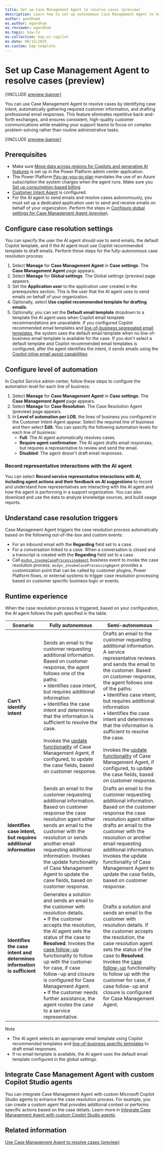 ```yaml
---
title: Set up Case Management Agent to resolve cases (preview)
description: Learn how to set up autonomous Case Management Agent to help customer support teams efficiently resolve cases.
author: gandhamm
ms.author: mgandham
ms.reviewer: mgandham
ms.topic: how-to 
ms.collection: bap-ai-copilot 
ms.date: 09/15/2025
ms.custom: bap-template
---
```



# Set up Case Management Agent to resolve cases (preview)

[!INCLUDE [preview-banner](~/../shared-content/shared/preview-includes/preview-banner.md)]

You can use Case Management Agent to resolve cases by identifying case intent, automatically gathering required customer information, and drafting professional email responses. This feature eliminates repetitive back-and-forth exchanges, and ensures consistent, high-quality customer communications while enabling your support teams to focus on complex problem-solving rather than routine administrative tasks.

[!INCLUDE [preview-banner](../../../shared-content/shared/preview-includes/production-ready-preview-dynamics365.md)]

## Prerequisites

- Make sure [Move data across regions for Copilots and generative AI features](/power-platform/admin/geographical-availability-copilot) is set up in the Power Platform admin center application.
- The Power Platform [Pay-as-you-go plan](/power-platform/admin/pay-as-you-go-overview) mandates the use of an Azure subscription the system charges when the agent runs. Make sure you [Set up consumption-based billing](setup-pay-as-you-go.md).
- [Customer Intent Agent](/dynamics365/contact-center/administer/manage-customer-intent-agent) is configured.
- For the AI agent to send emails and resolve cases autonomously, you must set up a dedicated application user to send and receive emails on behalf of your organization. Perform the steps in [Configure global settings for Case Management Agent (preview)](case-management-global-settings.md).
       
## Configure case resolution settings

 You can specify the user the AI agent should use to send emails, the default Copilot template, and if the AI agent must use Copilot recommended template to draft emails. Perform these steps for the fully-autonomous case resolution process:

1. Select **Manage** for **Case Management Agent** in **Case settings**. The **Case Management Agent** page appears.
1. Select **Manage** for **Global settings**. The Global settings (preview) page appears.
1. Set the **Application user** to the application user created in the prerequisites section. This is the user that the AI agent uses to send emails on behalf of your organization.
1. Optionally, select **Use copilot recommended template for drafting emails**.
1. Optionally, you can set the **Default email template** dropdown to a template the AI agent uses when Copilot email template recommendations are unavailable. If you configured Copilot recommended email templates and [line-of-business segregated email templates](configure-lob-email-templates.md), the system uses the default email template when no line-of-business email template is available for the case. 
If you don't select a default template and Copilot recommended email templates is configured, after the agent identifies the intent, it sends emails using the [Copilot inline email assist capabilities](/dynamics365/contact-center/use/use-copilot-email#use-copilot-to-draft-an-email).

## Configure level of automation 

In Copilot Service admin center, follow these steps to configure the automation level for each line of business:

1. Select **Manage** for **Case Management Agent** in **Case settings**. The **Case Management Agent** page appears.
1. Select **Manage** for **Case Resolution**. The Case Resolution Agent (preview) page appears.
1. In **Level of automation per LOB**, the lines of business you configured in the Customer Intent Agent appear. Select the required line of business and then select **Edit**. You can specify the following automation levels for each line of business:
   - **Full**: The AI agent automatically resolves cases.
   - **Require agent confirmation**: The AI agent drafts email responses, but requires a representative to review and send the email.
   - **Disabled**: The agent doesn't draft email responses. 

### Record representative interactions with the AI agent

 You can select **Record service representative interactions with AI, including agent actions and their feedback on AI suggestions** to record and understand how representatives are interacting with the AI agent and how the agent is performing in a support organization. You can also download and use the data to analyze knowledge sources, and build usage reports.

## Understand case resolution triggers

Case Management Agent triggers the case resolution process automatically based on the following out-of-the-box and custom events:

- For an inbound email with the **Regarding** field set to a case.
- For a conversation linked to a case. When a conversation is closed and a transcript is created with the **Regarding** field set to a case.
- Call [`msdyn_invokeCaseProcessingAgent`](../develop/use-case-processing-agent.md) business event to invoke the case resolution process. `msdyn_invokeCaseProcessingAgent` provides a customization point that can be called by customer plugins, Power Platform flows, or external systems to trigger case resolution processing based on customer specific business logic or events.

## Runtime experience

When the case resolution process is triggered, based on your configuration, the AI agent follows the path specified in the table.

| Scenario | Fully autonomous | Semi-autonomous |
|----------|------------------|-----------------|
| **Can't identify intent** | Sends an email to the customer requesting additional information. Based on customer response, the agent follows one of the paths:<br>• Identifies case intent, but requires additional information<br>• Identifies the case intent and determines that the information is sufficient to resolve the case.<br><br>Invokes the [update functionality](../use/use-case-creation-agent.md#autonomous-case-updates) of Case Management Agent, if configured, to update the case fields, based on customer response. | Drafts an email to the customer requesting additional information. A service representative reviews and sends the email to the customer. Based on customer response, the agent follows one of the paths:<br>• Identifies case intent, but requires additional information<br>• Identifies the case intent and determines that the information is sufficient to resolve the case.<br><br>Invokes the [update functionality](../use/use-case-creation-agent.md#autonomous-case-updates) of Case Management Agent, if configured, to update the case fields, based on customer response. |
| **Identifies case intent, but requires additional information** | Sends an email to the customer requesting additional information. Based on customer response the case resolution agent either sends an email to the customer with the resolution or sends another email requesting additional information. Invokes the update functionality of Case Management Agent to update the case fields, based on customer response. | Drafts an email to the customer requesting additional information. Based on the customer response the case resolution agent either drafts an email to the customer with the resolution or another email requesting additional information. Invokes the update functionality of Case Management Agent to update the case fields, based on customer response. |
| **Identifies the case intent and determines information is sufficient** | Generates a solution and sends an email to the customer with resolution details.<br>• If the customer accepts the resolution, the AI agent sets the status of the case to **Resolved**. Invokes the [case follow-up](../use/use-case-follow-up-closure.md#use-autonomous-follow-up-and-closure-of-cases) functionality to follow up with the customer for case, if case follow-up and closure is configured for Case Management Agent.<br>• If the customer needs further assistance, the agent routes the case to a service representative. | Drafts a solution and sends an email to the customer with resolution details. If the customer accepts the resolution, the case resolution agent sets the status of the case to **Resolved**. Invokes the [case follow-up](../use/use-case-follow-up-closure.md#use-autonomous-follow-up-and-closure-of-cases) functionality to follow up with the customer for case, if case follow-up and closure is configured for Case Management Agent. |
  
   > [!NOTE]
   > - The AI agent selects an appropriate email template using Copilot recommended templates and [line-of-business specific templates](configure-lob-email-templates.md#runtime-experience) to draft email responses.
   > - If no email template is available, the AI agent uses the default email template configured in the global settings.

## Integrate Case Management Agent with custom Copilot Studio agents 

You can integrate Case Management Agent with custom Microsoft Copilot Studio agents to enhance the case resolution process. For example, you can create a custom agent that provides additional context or performs specific actions based on the case details. Learn more in [Integrate Case Management Agent with custom Copilot Studio agents](../develop/case-management-agent-integration.md).

## Related information

[Use Case Management Agent to resolve cases (preview)](../use/use-case-resolution-agent.md)